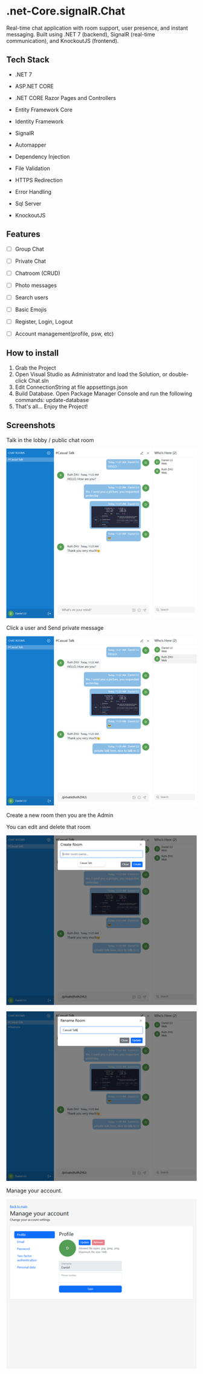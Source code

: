 # .net-Core.signalR.Chat
Real-time chat application with room support, user presence, and instant messaging. Built using .NET 7 (backend), SignalR (real-time communication), and KnockoutJS (frontend).

## Tech Stack
- .NET 7

- ASP.NET CORE
- .NET CORE Razor Pages and Controllers
- Entity Framework Core
- Identity Framework
- SignalR
- Automapper
- Dependency Injection
- File Validation
- HTTPS Redirection
- Error Handling
- Sql Server
- KnockoutJS

## Features

- [ ] Group Chat

- [ ] Private Chat 
- [ ] Chatroom (CRUD)
- [ ] Photo messages
- [ ] Search users
- [ ] Basic Emojis
- [ ] Register, Login, Logout
- [ ] Account management(profile, psw, etc)

## How to install

1. Grab the Project
2. Open Visual Studio as Administrator and load the Solution,
   or double-click Chat.sln
3. Edit ConnectionString at file appsettings.json
4. Build Database.
   Open Package Manager Console and run the following commands:
      update-database
5. That's all... Enjoy the Project!

## Screenshots

Talk in the lobby / public chat room

![.net-Core.signalR.Chat](Chat/1.png)

Click a user and Send private message

![.net-Core.signalR.Chat](Chat/2.png)

Create a new room then you are the Admin

You can edit and delete that room

![.net-Core.signalR.Chat](Chat/3.png)

![.net-Core.signalR.Chat](Chat/4.png)

Manage your account.

![.net-Core.signalR.Chat](Chat/5.png)
